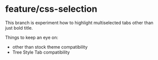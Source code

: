 feature/css-selection
=====================

This branch is experiment how to highlight multiselected tabs other than just bold title.

Things to keep an eye on:
 - other than stock theme compatibility
 - Tree Style Tab compatibility
